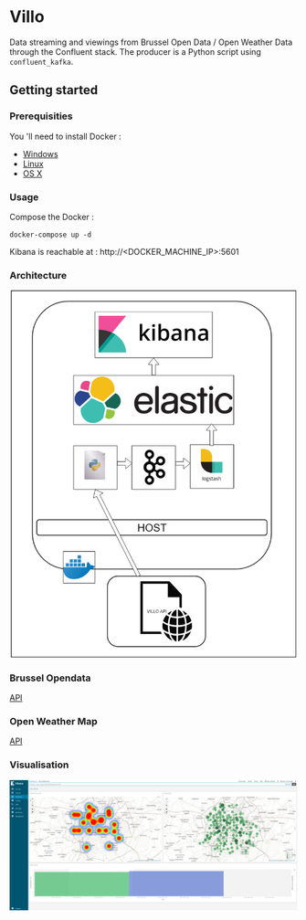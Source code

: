 # Villo
Data streaming and viewings from Brussel Open Data / Open Weather Data through the Confluent stack. The producer is a Python script using `confluent_kafka`. 

## Getting started
### Prerequisities
You 'll need to install Docker : 
- [Windows](https://docs.docker.com/docker-for-windows/)
- [Linux](https://docs.docker.com/install/linux/docker-ce/ubuntu/)
- [OS X](https://docs.docker.com/docker-for-mac/)

### Usage
Compose the Docker :
```shell
docker-compose up -d
```
Kibana is reachable at : http://<DOCKER_MACHINE_IP>:5601

### Architecture
<p align="center"><img src="https://github.com/robincvlr/villo/blob/master/resources/schematic.png" width=500></p>

### Brussel Opendata
[API](https://opendata.bruxelles.be/explore/dataset/stations-villo-disponibilites-en-temps-reel/information/)

### Open Weather Map
[API](https://openweathermap.org/api)

### Visualisation
![](https://github.com/robincvlr/villo/blob/master/resources/screen_kibana.png)

